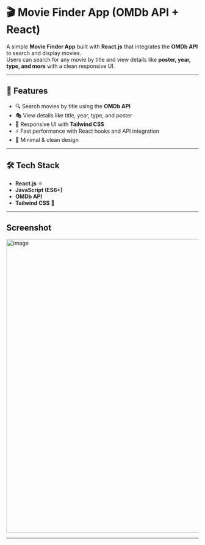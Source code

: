 # 🎬 Movie Finder App (OMDb API + React)

A simple **Movie Finder App** built with **React.js** that integrates the **OMDb API** to search and display movies.  
Users can search for any movie by title and view details like **poster, year, type, and more** with a clean responsive UI.

---

## 🚀 Features
- 🔍 Search movies by title using the **OMDb API**  
- 🎭 View details like title, year, type, and poster  
- 📱 Responsive UI with **Tailwind CSS**  
- ⚡ Fast performance with React hooks and API integration  
- 🎨 Minimal & clean design  

---

## 🛠 Tech Stack
- **React.js** ⚛️
- **JavaScript (ES6+)**
- **OMDb API**
- **Tailwind CSS** 🎨

---

##  Screenshot
<img width="1366" height="768" alt="image" src="https://github.com/user-attachments/assets/adb2f041-1f15-4098-b63b-ed4048830b02" />


---


   
